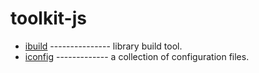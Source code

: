 # toolkit-js

- [ibuild](packages/ibuild) --------------- library build tool.
- [iconfig](packages/iconfig) ------------- a collection of configuration files.
